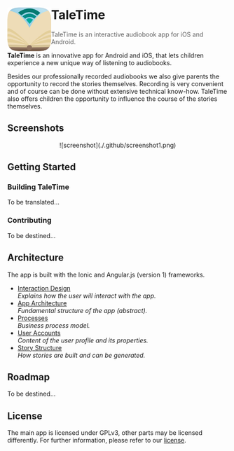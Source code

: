 # <img src="./.github/logo.png" width="100" align="left"> TaleTime
> TaleTime is an interactive audiobook app for iOS and Android.

**TaleTime** is an innovative app for Android and iOS, that lets children experience a new unique way of listening to audiobooks.

Besides our professionally recorded audiobooks we also give parents the opportunity to record the stories themselves. Recording is very convenient and of course can be done without extensive technical know-how. TaleTime also offers children the opportunity to influence the course of the stories themselves.


## Screenshots

<center>
    ![screenshot](./.github/screenshot1.png)
</center>


## Getting Started

### Building TaleTime

To be translated...

### Contributing

To be destined...



## Architecture

The app is built with the Ionic and Angular.js (version 1) frameworks.

- [Interaction Design]()  
  *Explains how the user will interact with the app.*
- [App Architecture]()  
  *Fundamental structure of the app (abstract).*
- [Processes]()  
  *Business process model.*
- [User Accounts]()  
  *Content of the user profile and its properties.*
- [Story Structure]()  
  *How stories are built and can be generated.*


## Roadmap

To be destined...


## License

The main app is licensed under GPLv3, other parts may be licensed differently. For further information, please refer to our [license](https://github.com/TaleTime/TaleTime/blob/master/LICENSE).
